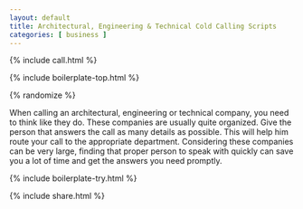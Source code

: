 ```yaml
---
layout: default
title: Architectural, Engineering & Technical Cold Calling Scripts
categories: [ business ]
---
```


{% include call.html %}

{% include boilerplate-top.html %}


{% randomize %}

When calling an architectural, engineering or technical company, you need to think like they do. These companies are usually quite organized. Give the person that answers the call as many details as possible. This will help him route your call to the appropriate department. Considering these companies can be very large, finding that proper person to speak with quickly can save you a lot of time and get the answers you need promptly.

{% include boilerplate-try.html %}

{% include share.html %}